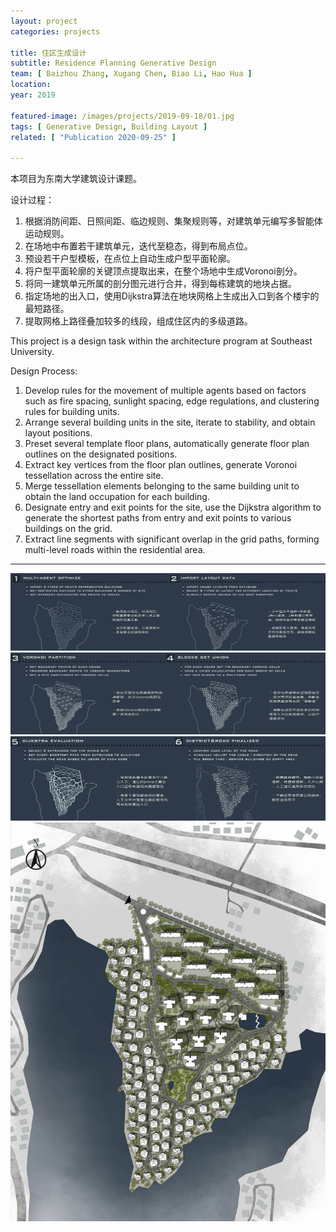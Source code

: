 ```yaml
---
layout: project
categories: projects

title: 住区生成设计
subtitle: Residence Planning Generative Design
team: [ Baizhou Zhang, Xugang Chen, Biao Li, Hao Hua ]
location:
year: 2019

featured-image: /images/projects/2019-09-18/01.jpg
tags: [ Generative Design, Building Layout ]
related: [ "Publication 2020-09-25" ]

---
```


本项目为东南大学建筑设计课题。

设计过程：
1. 根据消防间距、日照间距、临边规则、集聚规则等，对建筑单元编写多智能体运动规则。
2. 在场地中布置若干建筑单元，迭代至稳态，得到布局点位。
3. 预设若干户型模板，在点位上自动生成户型平面轮廓。
4. 将户型平面轮廓的关键顶点提取出来，在整个场地中生成Voronoi剖分。
5. 将同一建筑单元所属的剖分图元进行合并，得到每栋建筑的地块占据。
6. 指定场地的出入口，使用Dijkstra算法在地块网格上生成出入口到各个楼宇的最短路径。
7. 提取网格上路径叠加较多的线段，组成住区内的多级道路。

This project is a design task within the architecture program at Southeast University.

Design Process:
1. Develop rules for the movement of multiple agents based on factors such as fire spacing, sunlight spacing, edge
regulations, and clustering rules for building units.
2. Arrange several building units in the site, iterate to stability, and obtain layout positions.
3. Preset several template floor plans, automatically generate floor plan outlines on the designated positions.
4. Extract key vertices from the floor plan outlines, generate Voronoi tessellation across the entire site.
5. Merge tessellation elements belonging to the same building unit to obtain the land occupation for each building.
6. Designate entry and exit points for the site, use the Dijkstra algorithm to generate the shortest paths from entry and
exit points to various buildings on the grid.
7. Extract line segments with significant overlap in the grid paths, forming multi-level roads within the residential area.

---

![](/images/projects/2019-01-10/algo1.jpg)
![](/images/projects/2019-01-10/algo2.jpg)
![](/images/projects/2019-01-10/algo3.jpg)
![](/images/projects/2019-01-10/masterplan.jpg)